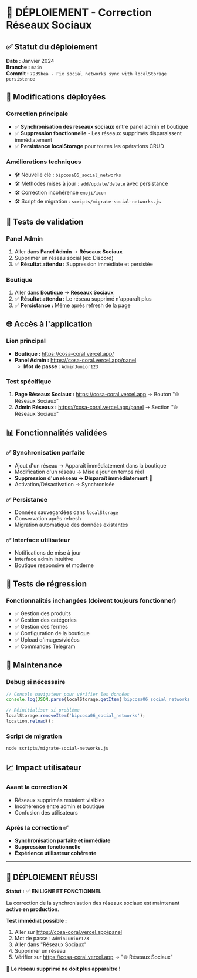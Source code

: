 # 🚀 DÉPLOIEMENT - Correction Réseaux Sociaux

## ✅ Statut du déploiement

**Date :** Janvier 2024  
**Branche :** `main`  
**Commit :** `7939bea - Fix social networks sync with localStorage persistence`

## 🔄 Modifications déployées

### Correction principale
- ✅ **Synchronisation des réseaux sociaux** entre panel admin et boutique
- ✅ **Suppression fonctionnelle** - Les réseaux supprimés disparaissent immédiatement
- ✅ **Persistance localStorage** pour toutes les opérations CRUD

### Améliorations techniques
- 🛠️ Nouvelle clé : `bipcosa06_social_networks`
- 🛠️ Méthodes mises à jour : `add/update/delete` avec persistance
- 🛠️ Correction incohérence `emoji/icon`
- 🛠️ Script de migration : `scripts/migrate-social-networks.js`

## 🎯 Tests de validation

### Panel Admin
1. Aller dans **Panel Admin** → **Réseaux Sociaux**
2. Supprimer un réseau social (ex: Discord)
3. ✅ **Résultat attendu :** Suppression immédiate et persistée

### Boutique
1. Aller dans **Boutique** → **Réseaux Sociaux**
2. ✅ **Résultat attendu :** Le réseau supprimé n'apparaît plus
3. ✅ **Persistance :** Même après refresh de la page

## 🌐 Accès à l'application

### Lien principal
- **Boutique :** https://cosa-coral.vercel.app/
- **Panel Admin :** https://cosa-coral.vercel.app/panel
  - **Mot de passe :** `AdminJunior123`

### Test spécifique
1. **Page Réseaux Sociaux :** https://cosa-coral.vercel.app → Bouton "🌐 Réseaux Sociaux"
2. **Admin Réseaux :** https://cosa-coral.vercel.app/panel → Section "🌐 Réseaux Sociaux"

## 📊 Fonctionnalités validées

### ✅ Synchronisation parfaite
- Ajout d'un réseau → Apparaît immédiatement dans la boutique
- Modification d'un réseau → Mise à jour en temps réel
- **Suppression d'un réseau → Disparaît immédiatement** 🎯
- Activation/Désactivation → Synchronisée

### ✅ Persistance
- Données sauvegardées dans `localStorage`
- Conservation après refresh
- Migration automatique des données existantes

### ✅ Interface utilisateur
- Notifications de mise à jour
- Interface admin intuitive
- Boutique responsive et moderne

## 🐛 Tests de régression

### Fonctionnalités inchangées (doivent toujours fonctionner)
- ✅ Gestion des produits
- ✅ Gestion des catégories
- ✅ Gestion des fermes
- ✅ Configuration de la boutique
- ✅ Upload d'images/vidéos
- ✅ Commandes Telegram

## 🔧 Maintenance

### Debug si nécessaire
```javascript
// Console navigateur pour vérifier les données
console.log(JSON.parse(localStorage.getItem('bipcosa06_social_networks')));

// Réinitialiser si problème
localStorage.removeItem('bipcosa06_social_networks');
location.reload();
```

### Script de migration
```bash
node scripts/migrate-social-networks.js
```

## 📈 Impact utilisateur

### Avant la correction ❌
- Réseaux supprimés restaient visibles
- Incohérence entre admin et boutique
- Confusion des utilisateurs

### Après la correction ✅
- **Synchronisation parfaite et immédiate**
- **Suppression fonctionnelle**
- **Expérience utilisateur cohérente**

---

## 🎉 DÉPLOIEMENT RÉUSSI

**Statut :** ✅ **EN LIGNE ET FONCTIONNEL**

La correction de la synchronisation des réseaux sociaux est maintenant **active en production**. 

**Test immédiat possible :**
1. Aller sur https://cosa-coral.vercel.app/panel
2. Mot de passe : `AdminJunior123`
3. Aller dans "Réseaux Sociaux"
4. Supprimer un réseau
5. Vérifier sur https://cosa-coral.vercel.app → "🌐 Réseaux Sociaux"

🎯 **Le réseau supprimé ne doit plus apparaître !**